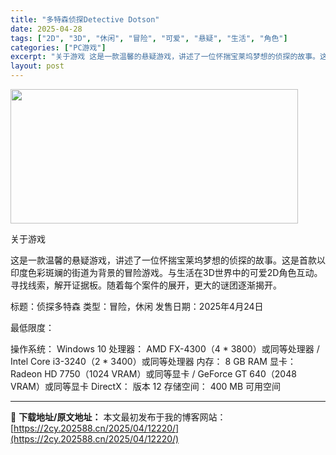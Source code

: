 ```yaml
---
title: "多特森侦探Detective Dotson"
date: 2025-04-28
tags: ["2D", "3D", "休闲", "冒险", "可爱", "悬疑", "生活", "角色"]
categories: ["PC游戏"]
excerpt: "关于游戏 这是一款温馨的悬疑游戏，讲述了一位怀揣宝莱坞梦想的侦探的故事。这是首款以印度色彩斑斓的街道为背景的冒险游戏。与生活在3D世界中的可爱2D角色互动。寻找线索，解开证据板。随着每个案件的展开，更大的谜团逐渐揭开。 标题：侦探多特森 类型：冒险，休闲 发售日期：2025年4月24日 最低限度： &hellip;"
layout: post
---
```


<img class="aligncenter size-full wp-image-12223" src="https://2cy.202588.cn/wp-content/uploads/2025/04/202504280302201.webp" alt="" width="460" height="215" />

关于游戏

这是一款温馨的悬疑游戏，讲述了一位怀揣宝莱坞梦想的侦探的故事。这是首款以印度色彩斑斓的街道为背景的冒险游戏。与生活在3D世界中的可爱2D角色互动。寻找线索，解开证据板。随着每个案件的展开，更大的谜团逐渐揭开。

标题：侦探多特森
类型：冒险，休闲
发售日期：2025年4月24日

最低限度：

操作系统： Windows 10
处理器： AMD FX-4300（4 * 3800）或同等处理器 / Intel Core i3-3240（2 * 3400）或同等处理器
内存： 8 GB RAM
显卡： Radeon HD 7750（1024 VRAM）或同等显卡 / GeForce GT 640（2048 VRAM）或同等显卡
DirectX： 版本 12
存储空间： 400 MB 可用空间

---
📖 **下载地址/原文地址：** 本文最初发布于我的博客网站：[https://2cy.202588.cn/2025/04/12220/](https://2cy.202588.cn/2025/04/12220/)
